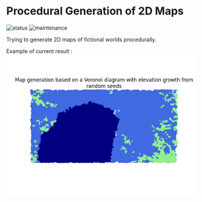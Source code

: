 # Procedural Generation of 2D Maps
![status](https://img.shields.io/badge/status-unfinished-orange) ![maintenance](https://img.shields.io/badge/maintenance-not--actively--maintained-lightgrey)

Trying to generate 2D maps of fictional worlds procedurally.

Example of current result :
![Example of Result](readme_assets/result_1.png)